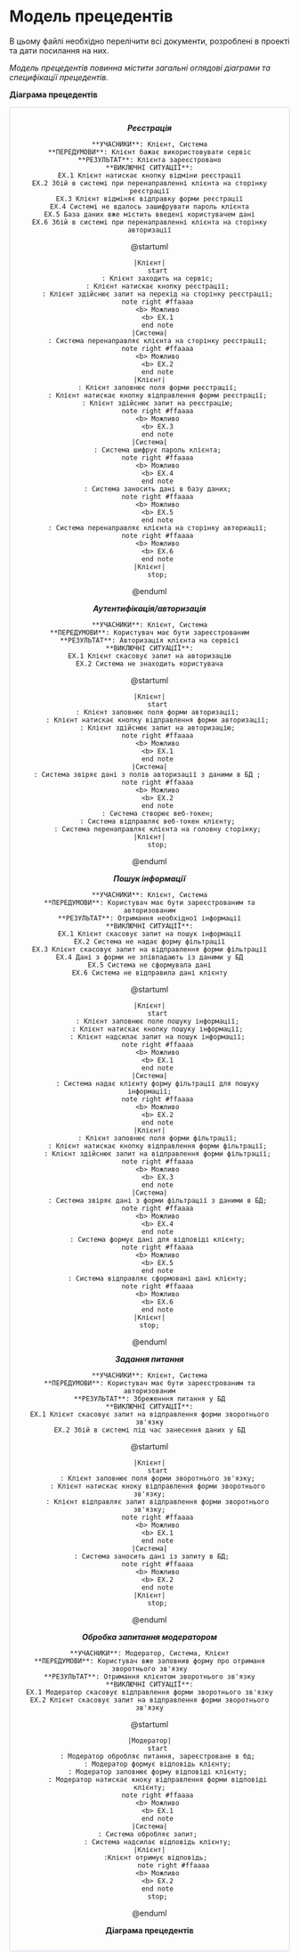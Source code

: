 # Модель прецедентів

В цьому файлі необхідно перелічити всі документи, розроблені в проекті та дати посилання на них.

*Модель прецедентів повинна містити загальні оглядові діаграми та специфікації прецедентів.*

**Діаграма прецедентів**

<center style="
    border-radius:4px;
    border: 1px solid #cfd7e6;
    box-shadow: 0 1px 3px 0 rgba(89,105,129,.05), 0 1px 1px 0 rgba(0,0,0,.025);
    padding: 1em;"
>

***Реєстрація***
```
**УЧАСНИКИ**: Клієнт, Система
**ПЕРЕДУМОВИ**: Клієнт бажає використовувати сервіс
**РЕЗУЛЬТАТ**: Клієнта зареєстровано
**ВИКЛЮЧНІ СИТУАЦІЇ**:
EX.1 Клієнт натискає кнопку відміни реєстрації
EX.2 Збій в системі при перенаправленні клієнта на сторінку реєстрації
EX.3 Клієнт відміняє відправку форми реєстрації
EX.4 Системі не вдалось зашифрувати пароль клієнта
EX.5 База даних вже містить введені користувачем дані
EX.6 Збій в системі при перенаправленні клієнта на сторінку авторизації
```
@startuml
        
    |Клієнт|
        start
        : Клієнт заходить на сервіс;
        : Клієнт натискає кнопку реєстрації;
        : Клієнт здійснює запит на перехід на сторінку реєстрації;
        note right #ffaaaa
        <b> Можливо
        <b> EX.1
        end note
    |Система|
        : Система перенаправляє клієнта на сторінку реєстрації;
        note right #ffaaaa
        <b> Можливо
        <b> EX.2
        end note
    |Клієнт|
        : Клієнт заповнює поля форми реєстрації;
        : Клієнт натискає кнопку відправлення форми реєстрації;
        : Клієнт здійснює запит на реєстрацію;
        note right #ffaaaa
        <b> Можливо
        <b> EX.3
        end note
    |Система|
        : Система шифрує пароль клієнта;
        note right #ffaaaa
        <b> Можливо
        <b> EX.4
        end note
        : Система заносить дані в базу даних;
        note right #ffaaaa
        <b> Можливо
        <b> EX.5
        end note
        : Система перенаправляє клієнта на сторінку авториації;
        note right #ffaaaa
        <b> Можливо
        <b> EX.6
        end note
    |Клієнт|
        stop;

@enduml

***Аутентифікація/авторизація***
```
**УЧАСНИКИ**: Клієнт, Система
**ПЕРЕДУМОВИ**: Користувач має бути зареєстрованим
**РЕЗУЛЬТАТ**: Авторизація клієнта на сервісі
**ВИКЛЮЧНІ СИТУАЦІЇ**:
EX.1 Клієнт скасовує запит на авторизацію
EX.2 Система не знаходить користувача
```
@startuml
        
    |Клієнт|
        start
        : Клієнт заповнює поля форми авторизації;
        : Клієнт натискає кнопку відправлення форми авторизації;
        : Клієнт здійснює запит на авторизацію;
        note right #ffaaaa
        <b> Можливо
        <b> EX.1
        end note
    |Система|
        : Система звіряє дані з полів авторизації з даними в БД ;       
        note right #ffaaaa
        <b> Можливо
        <b> EX.2
        end note
        : Система створює веб-токен;
        : Система відправляє веб-токен клієнту;
        : Система перенаправляє клієнта на головну сторінку;
    |Клієнт|
        stop;

@enduml

***Пошук інформації***
```
**УЧАСНИКИ**: Клієнт, Система
**ПЕРЕДУМОВИ**: Користувач має бути зареєстрованим та авторизованим
**РЕЗУЛЬТАТ**: Отримання необхідної інформації
**ВИКЛЮЧНІ СИТУАЦІЇ**:
EX.1 Клієнт скасовує запит на пошук інформації
EX.2 Система не надає форму фільтрації
EX.3 Клієнт скасовує запит на відправлення форми фільтрації
EX.4 Дані з форми не зпівпадають із даними у БД
EX.5 Система не сформувала дані
EX.6 Система не відправила дані клієнту
```
@startuml
    
    |Клієнт|
        start
        : Клієнт заповнює поле пошуку інформації;
        : Клієнт натискає кнопку пошуку інформації;
        : Клієнт надсилає запит на пошук інформації;
        note right #ffaaaa
        <b> Можливо
        <b> EX.1
        end note
    |Система|
        : Система надає клієнту форму фільтрації для пошуку інформації;
        note right #ffaaaa
        <b> Можливо
        <b> EX.2
        end note
    |Клієнт|
        : Клієнт заповнює поля форми фільтрації;
        : Клієнт натискає кнопку відправлення форми фільтрації;
        : Клієнт здійснює запит на відправлення форми фільтрації;
        note right #ffaaaa
        <b> Можливо
        <b> EX.3
        end note
    |Система|
        : Система звіряє дані з форми фільтрації з даними в БД;
        note right #ffaaaa
        <b> Можливо
        <b> EX.4
        end note
        : Система формує дані для відповіді клієнту;
        note right #ffaaaa
        <b> Можливо
        <b> EX.5
        end note
        : Система відправляє сформовані дані клієнту;
        note right #ffaaaa
        <b> Можливо
        <b> EX.6
        end note
    |Клієнт|
        stop;    

@enduml


***Задання питання***
```
**УЧАСНИКИ**: Клієнт, Система
**ПЕРЕДУМОВИ**: Користувач має бути зареєстрованим та авторизованим
**РЕЗУЛЬТАТ**: Збреженння питання у БД
**ВИКЛЮЧНІ СИТУАЦІЇ**:
EX.1 Клієнт скасовує запит на відправлення форми зворотнього зв'язку
EX.2 Збій в системі під час занесення даних у БД
```
@startuml
        
    |Клієнт|
        start
        : Клієнт заповнює поля форми зворотнього зв'язку;
        : Клієнт натискає кноку відправлення форми зворотнього зв'язку;
        : Клієнт відправляє запит відправлення форми зворотнього зв'язку;
        note right #ffaaaa
        <b> Можливо
        <b> EX.1
        end note
    |Система|
        : Система заносить дані із запиту в БД;   
        note right #ffaaaa
        <b> Можливо
        <b> EX.2
        end note
    |Клієнт|
        stop;

@enduml

***Обробка запитання модератором***
```
**УЧАСНИКИ**: Модератор, Система, Клієнт
**ПЕРЕДУМОВИ**: Користувач вже заповнив форму про отриманя зворотнього зв'язку
**РЕЗУЛЬТАТ**: Отримання клієнтом зворотнього зв'язку
**ВИКЛЮЧНІ СИТУАЦІЇ**:
EX.1 Модератор скасовує відправлення форми зворотнього зв'язку
EX.2 Клієнт скасовує запит на відправлення форми зворотнього зв'язку
```
@startuml
        
    |Модератор|
        start
        : Модератор обробляє питання, зареєстроване в бд;
        : Модератор формує відповідь клієнту;
        : Модератор заповнює форму відповіді клієнту;
        : Модератор натискає кноку відправлення форми відповіді клієнту;
        note right #ffaaaa
        <b> Можливо
        <b> EX.1
        end note
    |Система|
        : Система обробляє запит;     
        : Система надсилає відповідь клієнту;
    |Клієнт|
        :Клієнт отримує відповідь; 
                note right #ffaaaa
        <b> Можливо
        <b> EX.2
        end note
        stop;

@enduml

**Діаграма прецедентів**

</center>

